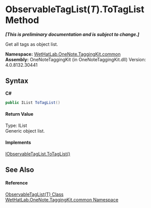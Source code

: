 # ObservableTagList(*T*).ToTagList Method 
 _**\[This is preliminary documentation and is subject to change.\]**_

Get all tags as object list.

**Namespace:**&nbsp;<a href="bcdbab9c-63d1-48a4-6937-af53fb8d9a55.md">WetHatLab.OneNote.TaggingKit.common</a><br />**Assembly:**&nbsp;OneNoteTaggingKit (in OneNoteTaggingKit.dll) Version: 4.0.8132.30441

## Syntax

**C#**<br />
``` C#
public IList ToTagList()
```


#### Return Value
Type: IList<br />Generic object list.

#### Implements
<a href="964e12bd-aa54-e40f-005b-cc491ee3ab8c.md">IObservableTagList.ToTagList()</a><br />

## See Also


#### Reference
<a href="059ed89c-302a-e9b3-5d21-aac50b75032b.md">ObservableTagList(T) Class</a><br /><a href="bcdbab9c-63d1-48a4-6937-af53fb8d9a55.md">WetHatLab.OneNote.TaggingKit.common Namespace</a><br />
